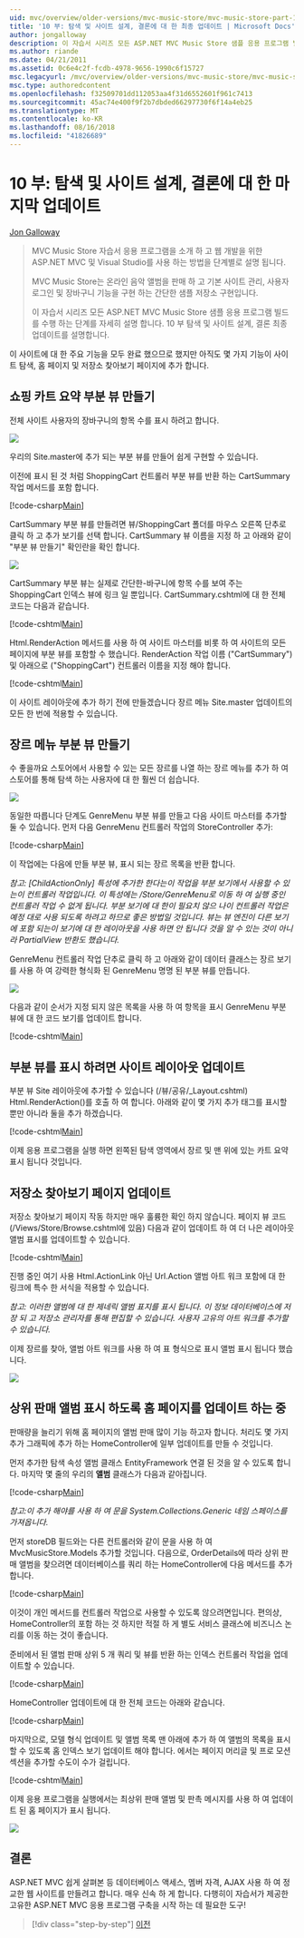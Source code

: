 ```yaml
---
uid: mvc/overview/older-versions/mvc-music-store/mvc-music-store-part-10
title: '10 부: 탐색 및 사이트 설계, 결론에 대 한 최종 업데이트 | Microsoft Docs'
author: jongalloway
description: 이 자습서 시리즈 모든 ASP.NET MVC Music Store 샘플 응용 프로그램 빌드를 수행 하는 단계를 자세히 설명 합니다. 10 부에서는 탐색 및 S. 최종 업데이트...
ms.author: riande
ms.date: 04/21/2011
ms.assetid: 0c6e4c2f-fcdb-4978-9656-1990c6f15727
msc.legacyurl: /mvc/overview/older-versions/mvc-music-store/mvc-music-store-part-10
msc.type: authoredcontent
ms.openlocfilehash: f32509701dd112053aa4f31d6552601f961c7413
ms.sourcegitcommit: 45ac74e400f9f2b7dbded66297730f6f14a4eb25
ms.translationtype: MT
ms.contentlocale: ko-KR
ms.lasthandoff: 08/16/2018
ms.locfileid: "41826689"
---
```

<a name="part-10-final-updates-to-navigation-and-site-design-conclusion"></a>10 부: 탐색 및 사이트 설계, 결론에 대 한 마지막 업데이트
====================
[Jon Galloway](https://github.com/jongalloway)

> MVC Music Store 자습서 응용 프로그램을 소개 하 고 웹 개발을 위한 ASP.NET MVC 및 Visual Studio를 사용 하는 방법을 단계별로 설명 됩니다.  
>   
> MVC Music Store는 온라인 음악 앨범을 판매 하 고 기본 사이트 관리, 사용자 로그인 및 장바구니 기능을 구현 하는 간단한 샘플 저장소 구현입니다.  
>   
> 이 자습서 시리즈 모든 ASP.NET MVC Music Store 샘플 응용 프로그램 빌드를 수행 하는 단계를 자세히 설명 합니다. 10 부 탐색 및 사이트 설계, 결론 최종 업데이트를 설명합니다.


이 사이트에 대 한 주요 기능을 모두 완료 했으므로 했지만 아직도 몇 가지 기능이 사이트 탐색, 홈 페이지 및 저장소 찾아보기 페이지에 추가 합니다.

## <a name="creating-the-shopping-cart-summary-partial-view"></a>쇼핑 카트 요약 부분 뷰 만들기

전체 사이트 사용자의 장바구니의 항목 수를 표시 하려고 합니다.

![](mvc-music-store-part-10/_static/image1.png)

우리의 Site.master에 추가 되는 부분 뷰를 만들어 쉽게 구현할 수 있습니다.

이전에 표시 된 것 처럼 ShoppingCart 컨트롤러 부분 뷰를 반환 하는 CartSummary 작업 메서드를 포함 합니다.

[!code-csharp[Main](mvc-music-store-part-10/samples/sample1.cs)]

CartSummary 부분 뷰를 만들려면 뷰/ShoppingCart 폴더를 마우스 오른쪽 단추로 클릭 하 고 추가 보기를 선택 합니다. CartSummary 뷰 이름을 지정 하 고 아래와 같이 "부분 뷰 만들기" 확인란을 확인 합니다.

![](mvc-music-store-part-10/_static/image2.png)

CartSummary 부분 뷰는 실제로 간단한-바구니에 항목 수를 보여 주는 ShoppingCart 인덱스 뷰에 링크 일 뿐입니다. CartSummary.cshtml에 대 한 전체 코드는 다음과 같습니다.

[!code-cshtml[Main](mvc-music-store-part-10/samples/sample2.cshtml)]

Html.RenderAction 메서드를 사용 하 여 사이트 마스터를 비롯 하 여 사이트의 모든 페이지에 부분 뷰를 포함할 수 했습니다. RenderAction 작업 이름 ("CartSummary") 및 아래으로 ("ShoppingCart") 컨트롤러 이름을 지정 해야 합니다.

[!code-cshtml[Main](mvc-music-store-part-10/samples/sample3.cshtml)]

이 사이트 레이아웃에 추가 하기 전에 만들겠습니다 장르 메뉴 Site.master 업데이트의 모든 한 번에 적용할 수 있습니다.

## <a name="creating-the-genre-menu-partial-view"></a>장르 메뉴 부분 뷰 만들기

수 좋을까요 스토어에서 사용할 수 있는 모든 장르를 나열 하는 장르 메뉴를 추가 하 여 스토어를 통해 탐색 하는 사용자에 대 한 훨씬 더 쉽습니다.

![](mvc-music-store-part-10/_static/image3.png)

동일한 따릅니다 단계도 GenreMenu 부분 뷰를 만들고 다음 사이트 마스터를 추가할 둘 수 있습니다. 먼저 다음 GenreMenu 컨트롤러 작업의 StoreController 추가:

[!code-csharp[Main](mvc-music-store-part-10/samples/sample4.cs)]

이 작업에는 다음에 만들 부분 뷰, 표시 되는 장르 목록을 반환 합니다.

*참고: [ChildActionOnly] 특성에 추가한 한다는이 작업을 부분 보기에서 사용할 수 있는이 컨트롤러 작업입니다. 이 특성에는 /Store/GenreMenu로 이동 하 여 실행 중인 컨트롤러 작업 수 없게 됩니다. 부분 보기에 대 한이 필요치 않으 나이 컨트롤러 작업은 예정 대로 사용 되도록 하려고 하므로 좋은 방법일 것입니다. 뷰는 뷰 엔진이 다른 보기에 포함 되는이 보기에 대 한 레이아웃을 사용 하면 안 됩니다 것을 알 수 있는 것이 아니라 PartialView 반환도 했습니다.*

GenreMenu 컨트롤러 작업 단추로 클릭 하 고 아래와 같이 데이터 클래스는 장르 보기를 사용 하 여 강력한 형식화 된 GenreMenu 명명 된 부분 뷰를 만듭니다.

![](mvc-music-store-part-10/_static/image4.png)

다음과 같이 순서가 지정 되지 않은 목록을 사용 하 여 항목을 표시 GenreMenu 부분 뷰에 대 한 코드 보기를 업데이트 합니다.

[!code-cshtml[Main](mvc-music-store-part-10/samples/sample5.cshtml)]

## <a name="updating-site-layout-to-display-our-partial-views"></a>부분 뷰를 표시 하려면 사이트 레이아웃 업데이트

부분 뷰 Site 레이아웃에 추가할 수 있습니다 (/뷰/공유/\_Layout.cshtml) Html.RenderAction()를 호출 하 여 합니다. 아래와 같이 몇 가지 추가 태그를 표시할 뿐만 아니라 둘을 추가 하겠습니다.

[!code-cshtml[Main](mvc-music-store-part-10/samples/sample6.cshtml)]

이제 응용 프로그램을 실행 하면 왼쪽된 탐색 영역에서 장르 및 맨 위에 있는 카트 요약 표시 됩니다 것입니다.

## <a name="update-to-the-store-browse-page"></a>저장소 찾아보기 페이지 업데이트

저장소 찾아보기 페이지 작동 하지만 매우 훌륭한 확인 하지 않습니다. 페이지 뷰 코드 (/Views/Store/Browse.cshtml에 있음) 다음과 같이 업데이트 하 여 더 나은 레이아웃 앨범 표시를 업데이트할 수 있습니다.

[!code-cshtml[Main](mvc-music-store-part-10/samples/sample7.cshtml)]

진행 중인 여기 사용 Html.ActionLink 아닌 Url.Action 앨범 아트 워크 포함에 대 한 링크에 특수 한 서식을 적용할 수 있습니다.

*참고: 이러한 앨범에 대 한 제네릭 앨범 표지를 표시 됩니다. 이 정보 데이터베이스에 저장 되 고 저장소 관리자를 통해 편집할 수 있습니다. 사용자 고유의 아트 워크를 추가할 수 있습니다.*

이제 장르를 찾아, 앨범 아트 워크를 사용 하 여 표 형식으로 표시 앨범 표시 됩니다 했습니다.

![](mvc-music-store-part-10/_static/image5.png)

## <a name="updating-the-home-page-to-show-top-selling-albums"></a>상위 판매 앨범 표시 하도록 홈 페이지를 업데이트 하는 중

판매량을 늘리기 위해 홈 페이지의 앨범 판매 많이 기능 하고자 합니다. 처리도 몇 가지 추가 그래픽에 추가 하는 HomeController에 일부 업데이트를 만들 수 것입니다.

먼저 추가한 탐색 속성 앨범 클래스 EntityFramework 연결 된 것을 알 수 있도록 합니다. 마지막 몇 줄의 우리의 **앨범** 클래스가 다음과 같아집니다.

[!code-csharp[Main](mvc-music-store-part-10/samples/sample8.cs)]

*참고:이 추가 해야를 사용 하 여 문을 System.Collections.Generic 네임 스페이스를 가져옵니다.*

먼저 storeDB 필드와는 다른 컨트롤러와 같이 문을 사용 하 여 MvcMusicStore.Models 추가할 것입니다. 다음으로, OrderDetails에 따라 상위 판매 앨범을 찾으려면 데이터베이스를 쿼리 하는 HomeController에 다음 메서드를 추가 합니다.

[!code-csharp[Main](mvc-music-store-part-10/samples/sample9.cs)]

이것이 개인 메서드를 컨트롤러 작업으로 사용할 수 있도록 않으려면입니다. 편의상, HomeController의 포함 하는 것 하지만 적절 하 게 별도 서비스 클래스에 비즈니스 논리를 이동 하는 것이 좋습니다.

준비에서 된 앨범 판매 상위 5 개 쿼리 및 뷰를 반환 하는 인덱스 컨트롤러 작업을 업데이트할 수 있습니다.

[!code-csharp[Main](mvc-music-store-part-10/samples/sample10.cs)]

HomeController 업데이트에 대 한 전체 코드는 아래와 같습니다.

[!code-csharp[Main](mvc-music-store-part-10/samples/sample11.cs)]

마지막으로, 모델 형식 업데이트 및 앨범 목록 맨 아래에 추가 하 여 앨범의 목록을 표시할 수 있도록 홈 인덱스 보기 업데이트 해야 합니다. 에서는 페이지 머리글 및 프로 모션 섹션을 추가할 수도이 수가 걸립니다.

[!code-cshtml[Main](mvc-music-store-part-10/samples/sample12.cshtml)]

이제 응용 프로그램을 실행에서는 최상위 판매 앨범 및 판촉 메시지를 사용 하 여 업데이트 된 홈 페이지가 표시 됩니다.

![](mvc-music-store-part-10/_static/image1.jpg)

## <a name="conclusion"></a>결론

ASP.NET MVC 쉽게 살펴본 등 데이터베이스 액세스, 멤버 자격, AJAX 사용 하 여 정교한 웹 사이트를 만들려고 합니다. 매우 신속 하 게 합니다. 다행히이 자습서가 제공한 고유한 ASP.NET MVC 응용 프로그램 구축을 시작 하는 데 필요한 도구!


> [!div class="step-by-step"]
> [이전](mvc-music-store-part-9.md)
